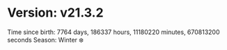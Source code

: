 # Version: v21.3.2
Time since birth: 7764 days, 186337 hours, 11180220 minutes, 670813200 seconds
Season: Winter ❄️
